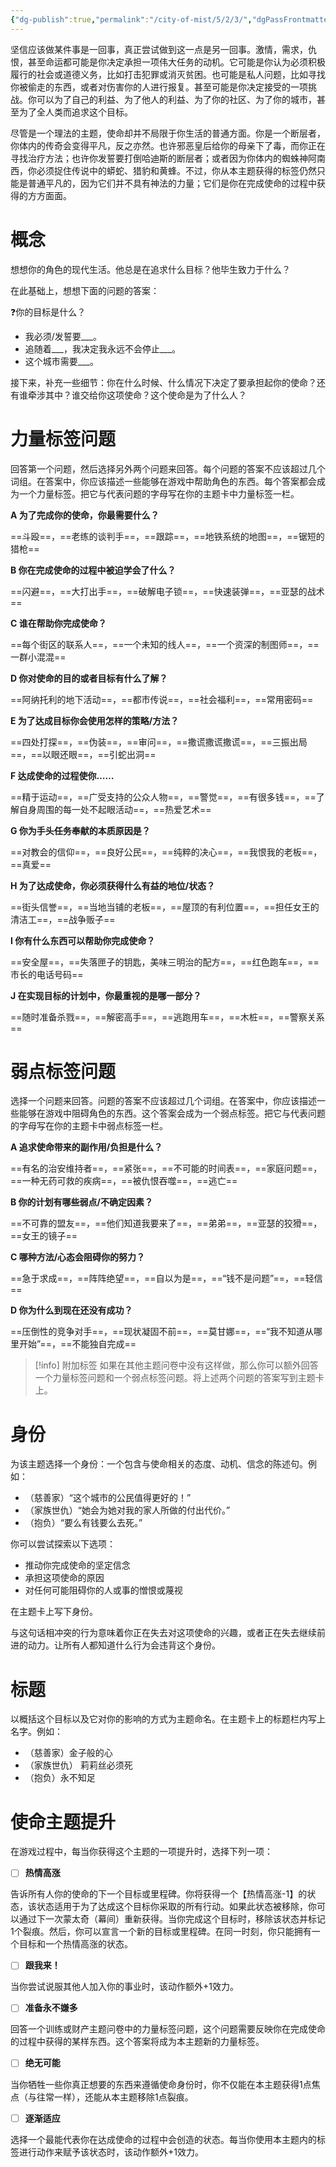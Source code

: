```yaml
---
{"dg-publish":true,"permalink":"/city-of-mist/5/2/3/","dgPassFrontmatter":true}
---
```


坚信应该做某件事是一回事，真正尝试做到这一点是另一回事。激情，需求，仇恨，甚至命运都可能是你决定承担一项伟大任务的动机。它可能是你认为必须积极履行的社会或道德义务，比如打击犯罪或消灭贫困。也可能是私人问题，比如寻找你被偷走的东西，或者对伤害你的人进行报复。甚至可能是你决定接受的一项挑战。你可以为了自己的利益、为了他人的利益、为了你的社区、为了你的城市，甚至为了全人类而追求这个目标。

尽管是一个理法的主题，使命却并不局限于你生活的普通方面。你是一个断层者，你体内的传奇会变得平凡，反之亦然。也许邪恶皇后给你的母亲下了毒，而你正在寻找治疗方法；也许你发誓要打倒哈迪斯的断层者；或者因为你体内的蜘蛛神阿南西，你必须捉住传说中的蟒蛇、猎豹和黄蜂。不过，你从本主题获得的标签仍然只能是普通平凡的，因为它们并不具有神法的力量；它们是你在完成使命的过程中获得的方方面面。

# 概念
想想你的角色的现代生活。他总是在追求什么目标？他毕生致力于什么？

在此基础上，想想下面的问题的答案：

❓你的目标是什么？

- 我必须/发誓要___。
- 追随着___，我决定我永远不会停止___。
- 这个城市需要___。

接下来，补充一些细节：你在什么时候、什么情况下决定了要承担起你的使命？还有谁牵涉其中？谁交给你这项使命？这个使命是为了什么人？

# 力量标签问题
回答第一个问题，然后选择另外两个问题来回答。每个问题的答案不应该超过几个词组。在答案中，你应该描述一些能够在游戏中帮助角色的东西。每个答案都会成为一个力量标签。把它与代表问题的字母写在你的主题卡中力量标签一栏。

  

**A 为了完成你的使命，你最需要什么？**

==斗殴==，==老练的谈判手==，==跟踪==，==地铁系统的地图==，==锯短的猎枪==

**B 你在完成使命的过程中被迫学会了什么？**

==闪避==，==大打出手==，==破解电子锁==，==快速装弹==，==亚瑟的战术==

**C 谁在帮助你完成使命？**

==每个街区的联系人==，==一个未知的线人==，==一个资深的制图师==，==一群小混混==

**D 你对使命的目的或者目标有什么了解？**

==阿纳托利的地下活动==，==都市传说==，==社会福利==，==常用密码==

**E 为了达成目标你会使用怎样的策略/方法？**

==四处打探==，==伪装==，==审问==，==撒谎撒谎撒谎==，==三振出局==，==以眼还眼==，==引蛇出洞==

**F 达成使命的过程使你……**

==精于运动==，==广受支持的公众人物==，==警觉==，==有很多钱==，==了解自身周围的每一处不起眼活动==，==热爱艺术==

**G 你为手头任务奉献的本质原因是？**

==对教会的信仰==，==良好公民==，==纯粹的决心==，==我恨我的老板==，==真爱==

**H 为了达成使命，你必须获得什么有益的地位/状态？**

==街头信誉==，==当地当铺的老板==，==屋顶的有利位置==，==担任女王的清洁工==，==战争贩子==

**I 你有什么东西可以帮助你完成使命？**

==安全屋==，==失落匣子的钥匙，美味三明治的配方==，==红色跑车==，==市长的电话号码==

**J 在实现目标的计划中，你最重视的是哪一部分？**

==随时准备杀戮==，==解密高手==，==逃跑用车==，==木桩==，==警察关系==

# 弱点标签问题
选择一个问题来回答。问题的答案不应该超过几个词组。在答案中，你应该描述一些能够在游戏中阻碍角色的东西。这个答案会成为一个弱点标签。把它与代表问题的字母写在你的主题卡中弱点标签一栏。

**A 追求使命带来的副作用/负担是什么？**

==有名的治安维持者==，==紧张==，==不可能的时间表==，==家庭问题==，==一种无药可救的疾病==，==被仇恨吞噬==，==逃亡==

**B 你的计划有哪些弱点/不确定因素？**

==不可靠的盟友==，==他们知道我要来了==，==弟弟==，==亚瑟的狡猾==，==女王的镜子==

**C 哪种方法/心态会阻碍你的努力？**

==急于求成==，==阵阵绝望==，==自以为是==，==“钱不是问题”==，==轻信==

**D 你为什么到现在还没有成功？**

==压倒性的竞争对手==，==现状凝固不前==，==莫甘娜==，==“我不知道从哪里开始”==，==不能独自完成==

>[!info] 附加标签
>如果在其他主题问卷中没有这样做，那么你可以额外回答一个力量标签问题和一个弱点标签问题。将上述两个问题的答案写到主题卡上。

# 身份
为该主题选择一个身份：一个包含与使命相关的态度、动机、信念的陈述句。例如：

- （慈善家）“这个城市的公民值得更好的！”
- （家族世仇）“她会为她对我的家人所做的付出代价。”
- （抱负）“要么有钱要么去死。”

你可以尝试探索以下选项：

- 推动你完成使命的坚定信念
- 承担这项使命的原因
- 对任何可能阻碍你的人或事的憎恨或蔑视

在主题卡上写下身份。

与这句话相冲突的行为意味着你正在失去对这项使命的兴趣，或者正在失去继续前进的动力。让所有人都知道什么行为会违背这个身份。

# 标题
以概括这个目标以及它对你的影响的方式为主题命名。在主题卡上的标题栏内写上名字。例如：

- （慈善家）金子般的心
- （家族世仇） 莉莉丝必须死
- （抱负）永不知足


# 使命主题提升
在游戏过程中，每当你获得这个主题的一项提升时，选择下列一项：

- [ ] **热情高涨**

告诉所有人你的使命的下一个目标或里程碑。你将获得一个【热情高涨-1】的状态，该状态适用于为了达成这个目标你采取的所有行动。如果此状态被移除，你可以通过下一次蒙太奇（幕间）重新获得。当你完成这个目标时，移除该状态并标记1个裂痕。然后，你可以宣言一个新的目标或里程碑。在同一时刻，你只能拥有一个目标和一个热情高涨的状态。

- [ ] **跟我来！**

当你尝试说服其他人加入你的事业时，该动作额外+1效力。

- [ ] **准备永不嫌多**

回答一个训练或财产主题问卷中的力量标签问题，这个问题需要反映你在完成使命的过程中获得的某样东西。这个答案将成为本主题新的力量标签。

- [ ] **绝无可能**

当你牺牲一些你真正想要的东西来遵循使命身份时，你不仅能在本主题获得1点焦点（与往常一样），还能从本主题移除1点裂痕。

- [ ] **逐渐适应**

选择一个最能代表你在达成使命的过程中会创造的状态。每当你使用本主题内的标签进行动作来赋予该状态时，该动作额外+1效力。